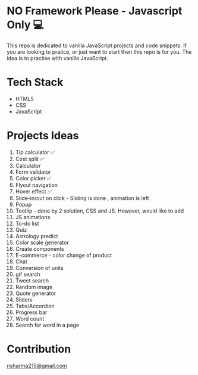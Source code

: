 # NO Framework Please - Javascript Only :computer:

This repo is dedicated to vanilla JavaScript projects and code snippets. If you are looking to pratice, or just want to start then this repo is for you. The idea is to practise with vanilla JavaScript. 

# Tech Stack
 - HTML5
- CSS
- JavaScript

# Projects Ideas

 1. Tip calculator  :white_check_mark:
 2. Cost split  :white_check_mark:
 3. Calculator 
 4. Form validator 
 5. Color picker :white_check_mark:
 6. Flyout navigation
 7. Hover effect :white_check_mark:
 8. Slide-in/out on click - Sliding is done , animation is left
 9. Popup
 10. Tootlip - done by 2 solution, CSS and JS. However, would like to add
 11. JS animations.
 12. To-do list
 13. Quiz
 14. Astrology predict
 15. Color scale generator
 16. Create components
 17. E-commerce - color change of product
 18. Chat
 19. Conversion of units
 20. gif search
 21. Tweet search
 22. Random image
 23. Quote generator
 24. Sliders
 25. Tabs/Accordion
 26. Progress bar
 27. Word count
 28. Search for word in a page

# Contribution
nsharma215@gmail.com 
